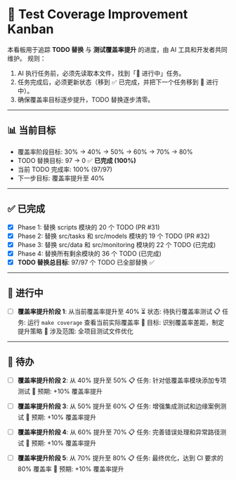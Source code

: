 # 📝 Test Coverage Improvement Kanban

本看板用于追踪 **TODO 替换** 与 **测试覆盖率提升** 的进度，由 AI 工具和开发者共同维护。
规则：
1. AI 执行任务前，必须先读取本文件，找到「🚧 进行中」任务。
2. 任务完成后，必须更新状态（移到 ✅ 已完成，并把下一个任务移到 🚧 进行中）。
3. 确保覆盖率目标逐步提升，TODO 替换逐步清零。

---

## 📊 当前目标
- 覆盖率阶段目标: 30% → 40% → 50% → 60% → 70% → 80%
- TODO 替换目标: 97 → 0 ✅ **已完成 (100%)**
- 当前 TODO 完成率: 100% (97/97)
- 下一步目标: 覆盖率提升至 40%

---

## ✅ 已完成
- [x] Phase 1: 替换 scripts 模块的 20 个 TODO (PR #31)
- [x] Phase 2: 替换 src/tasks 和 src/models 模块的 19 个 TODO (PR #32)
- [x] Phase 3: 替换 src/data 和 src/monitoring 模块的 22 个 TODO (已完成)
- [x] Phase 4: 替换所有剩余模块的 36 个 TODO (已完成)
- [x] **TODO 替换总目标**: 97/97 个 TODO 已全部替换 ✅

---

## 🚧 进行中
- [ ] **覆盖率提升阶段 1**: 从当前覆盖率提升至 40%
  ⏳ 状态: 待执行覆盖率测试
  📋 任务: 运行 `make coverage` 查看当前实际覆盖率
  🎯 目标: 识别覆盖率差距，制定提升策略
  📂 涉及范围: 全项目测试文件优化

---

## 📅 待办
- [ ] **覆盖率提升阶段 2**: 从 40% 提升至 50%
  📋 任务: 针对低覆盖率模块添加专项测试
  🎯 预期: +10% 覆盖率提升

- [ ] **覆盖率提升阶段 3**: 从 50% 提升至 60%
  📋 任务: 增强集成测试和边缘案例测试
  🎯 预期: +10% 覆盖率提升

- [ ] **覆盖率提升阶段 4**: 从 60% 提升至 70%
  📋 任务: 完善错误处理和异常路径测试
  🎯 预期: +10% 覆盖率提升

- [ ] **覆盖率提升阶段 5**: 从 70% 提升至 80%
  📋 任务: 最终优化，达到 CI 要求的 80% 覆盖率
  🎯 预期: +10% 覆盖率提升